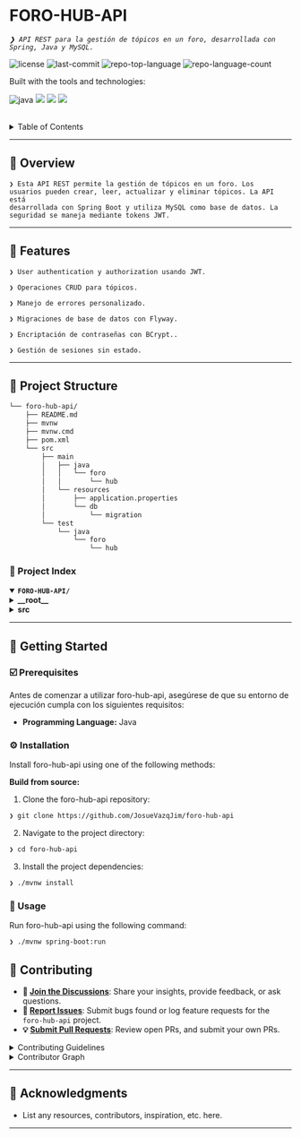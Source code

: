 <div align="left" style="position: relative;">
<h1>FORO-HUB-API</h1>
<p align="left">
	<em><code>❯ API REST para la gestión de tópicos en un foro, desarrollada con Spring, Java y MySQL. </code></em>
</p>
<p align="left">
	<img src="https://img.shields.io/github/license/JosueVazqJim/foro-hub-api?style=for-the-badge&logo=opensourceinitiative&logoColor=white&color=9800ff" alt="license">
	<img src="https://img.shields.io/github/last-commit/JosueVazqJim/foro-hub-api?style=for-the-badge&logo=git&logoColor=white&color=9800ff" alt="last-commit">
	<img src="https://img.shields.io/github/languages/top/JosueVazqJim/foro-hub-api?style=for-the-badge&color=9800ff" alt="repo-top-language">
	<img src="https://img.shields.io/github/languages/count/JosueVazqJim/foro-hub-api?style=for-the-badge&color=9800ff" alt="repo-language-count">
</p>
<p align="left">Built with the tools and technologies:</p>
<p align="left">
	<img src="https://img.shields.io/badge/java-%23ED8B00.svg?style=for-the-badge&logo=openjdk&logoColor=white" alt="java">
    <img src="https://img.shields.io/badge/mysql-4479A1.svg?style=for-the-badge&logo=mysql&logoColor=white">
    <img src="https://img.shields.io/badge/spring-6DB33F.svg?style=for-the-badge&logo=spring&logoColor=white">
    <img src="https://img.shields.io/badge/JWT-black?style=for-the-badge&logo=JSON%20web%20tokens">
</p>
</div>
<br clear="right">

<details><summary>Table of Contents</summary>

- [📍 Overview](#-overview)
- [👾 Features](#-features)
- [📁 Project Structure](#-project-structure)
    - [📂 Project Index](#-project-index)
- [🚀 Getting Started](#-getting-started)
    - [☑️ Prerequisites](#-prerequisites)
    - [⚙️ Installation](#-installation)
    - [🤖 Usage](#🤖-usage)
    - [🧪 Testing](#🧪-testing)
- [📌 Project Roadmap](#-project-roadmap)
- [🔰 Contributing](#-contributing)
- [🎗 License](#-license)
- [🙌 Acknowledgments](#-acknowledgments)

</details>
<hr>

## 📍 Overview

<code>❯ Esta API REST permite la gestión de tópicos en un foro. Los usuarios pueden crear, leer, actualizar y eliminar tópicos. La API está desarrollada con Spring Boot y utiliza MySQL como base de datos. La seguridad se maneja mediante tokens JWT.</code>

---

## 👾 Features

<code>❯ User authentication y authorization usando JWT.</code>

<code>❯ Operaciones CRUD para tópicos.</code>

<code>❯ Manejo de errores personalizado.</code>

<code>❯ Migraciones de base de datos con Flyway.</code>

<code>❯ Encriptación de contraseñas con BCrypt..</code>

<code>❯ Gestión de sesiones sin estado.</code>


---

## 📁 Project Structure

```sh
└── foro-hub-api/
    ├── README.md
    ├── mvnw
    ├── mvnw.cmd
    ├── pom.xml
    └── src
        ├── main
        │   ├── java
        │   │   └── foro
        │   │       └── hub
        │   └── resources
        │       ├── application.properties
        │       └── db
        │           └── migration
        └── test
            └── java
                └── foro
                    └── hub
```


### 📂 Project Index
<details open>
	<summary><b><code>FORO-HUB-API/</code></b></summary>
	<details> <!-- __root__ Submodule -->
		<summary><b>__root__</b></summary>
		<blockquote>
			<table>
			<tr>
				<td><b><a href='https://github.com/JosueVazqJim/foro-hub-api/blob/master/mvnw'>mvnw</a></b></td>
				<td><code>❯ REPLACE-ME</code></td>
			</tr>
			<tr>
				<td><b><a href='https://github.com/JosueVazqJim/foro-hub-api/blob/master/mvnw.cmd'>mvnw.cmd</a></b></td>
				<td><code>❯ REPLACE-ME</code></td>
			</tr>
			</table>
		</blockquote>
	</details>
	<details> <!-- src Submodule -->
		<summary><b>src</b></summary>
		<blockquote>
			<details>
				<summary><b>main</b></summary>
				<blockquote>
					<details>
						<summary><b>resources</b></summary>
						<blockquote>
							<details>
								<summary><b>db</b></summary>
								<blockquote>
									<details>
										<summary><b>migration</b></summary>
										<blockquote>
											<table>
											<tr>
												<td><b><a href='https://github.com/JosueVazqJim/foro-hub-api/blob/master/src/main/resources/db/migration/V4__create-table-topicos.sql'>V4__create-table-topicos.sql</a></b></td>
												<td><code>❯ REPLACE-ME</code></td>
											</tr>
											<tr>
												<td><b><a href='https://github.com/JosueVazqJim/foro-hub-api/blob/master/src/main/resources/db/migration/V6__alter-table-topicos-add-foreign-key.sql'>V6__alter-table-topicos-add-foreign-key.sql</a></b></td>
												<td><code>❯ REPLACE-ME</code></td>
											</tr>
											<tr>
												<td><b><a href='https://github.com/JosueVazqJim/foro-hub-api/blob/master/src/main/resources/db/migration/V10__alter-table-usuarios-change-name-email-column.sql'>V10__alter-table-usuarios-change-name-email-column.sql</a></b></td>
												<td><code>❯ REPLACE-ME</code></td>
											</tr>
											<tr>
												<td><b><a href='https://github.com/JosueVazqJim/foro-hub-api/blob/master/src/main/resources/db/migration/V3__create-table-cursos.sql'>V3__create-table-cursos.sql</a></b></td>
												<td><code>❯ REPLACE-ME</code></td>
											</tr>
											<tr>
												<td><b><a href='https://github.com/JosueVazqJim/foro-hub-api/blob/master/src/main/resources/db/migration/V1__create-table-usuarios.sql'>V1__create-table-usuarios.sql</a></b></td>
												<td><code>❯ REPLACE-ME</code></td>
											</tr>
											<tr>
												<td><b><a href='https://github.com/JosueVazqJim/foro-hub-api/blob/master/src/main/resources/db/migration/V11__alter-table-topicos-change-name-fecha-column.sql'>V11__alter-table-topicos-change-name-fecha-column.sql</a></b></td>
												<td><code>❯ REPLACE-ME</code></td>
											</tr>
											<tr>
												<td><b><a href='https://github.com/JosueVazqJim/foro-hub-api/blob/master/src/main/resources/db/migration/V8__alter-table-respuestas-add-foreign-key-usuarios.sql'>V8__alter-table-respuestas-add-foreign-key-usuarios.sql</a></b></td>
												<td><code>❯ REPLACE-ME</code></td>
											</tr>
											<tr>
												<td><b><a href='https://github.com/JosueVazqJim/foro-hub-api/blob/master/src/main/resources/db/migration/V2__create-table-perfiles.sql'>V2__create-table-perfiles.sql</a></b></td>
												<td><code>❯ REPLACE-ME</code></td>
											</tr>
											<tr>
												<td><b><a href='https://github.com/JosueVazqJim/foro-hub-api/blob/master/src/main/resources/db/migration/V9__alter-all-tables-add-column-eliminado.sql'>V9__alter-all-tables-add-column-eliminado.sql</a></b></td>
												<td><code>❯ REPLACE-ME</code></td>
											</tr>
											<tr>
												<td><b><a href='https://github.com/JosueVazqJim/foro-hub-api/blob/master/src/main/resources/db/migration/V7__alter-table-respuestas-add-foreign-key.sql'>V7__alter-table-respuestas-add-foreign-key.sql</a></b></td>
												<td><code>❯ REPLACE-ME</code></td>
											</tr>
											<tr>
												<td><b><a href='https://github.com/JosueVazqJim/foro-hub-api/blob/master/src/main/resources/db/migration/V5__create-table-respuestas.sql'>V5__create-table-respuestas.sql</a></b></td>
												<td><code>❯ REPLACE-ME</code></td>
											</tr>
											</table>
										</blockquote>
									</details>
								</blockquote>
							</details>
						</blockquote>
					</details>
					<details>
						<summary><b>java</b></summary>
						<blockquote>
							<details>
								<summary><b>foro</b></summary>
								<blockquote>
									<details>
										<summary><b>hub</b></summary>
										<blockquote>
											<details>
												<summary><b>api</b></summary>
												<blockquote>
													<table>
													<tr>
														<td><b><a href='https://github.com/JosueVazqJim/foro-hub-api/blob/master/src/main/java/foro/hub/api/ApiApplication.java'>ApiApplication.java</a></b></td>
														<td><code>❯ REPLACE-ME</code></td>
													</tr>
													</table>
													<details>
														<summary><b>infra</b></summary>
														<blockquote>
															<details>
																<summary><b>errores</b></summary>
																<blockquote>
																	<table>
																	<tr>
																		<td><b><a href='https://github.com/JosueVazqJim/foro-hub-api/blob/master/src/main/java/foro/hub/api/infra/errores/TratadorErrores.java'>TratadorErrores.java</a></b></td>
																		<td><code>❯ REPLACE-ME</code></td>
																	</tr>
																	</table>
																</blockquote>
															</details>
															<details>
																<summary><b>security</b></summary>
																<blockquote>
																	<table>
																	<tr>
																		<td><b><a href='https://github.com/JosueVazqJim/foro-hub-api/blob/master/src/main/java/foro/hub/api/infra/security/TokenService.java'>TokenService.java</a></b></td>
																		<td><code>❯ REPLACE-ME</code></td>
																	</tr>
																	<tr>
																		<td><b><a href='https://github.com/JosueVazqJim/foro-hub-api/blob/master/src/main/java/foro/hub/api/infra/security/AutenticacionService.java'>AutenticacionService.java</a></b></td>
																		<td><code>❯ REPLACE-ME</code></td>
																	</tr>
																	<tr>
																		<td><b><a href='https://github.com/JosueVazqJim/foro-hub-api/blob/master/src/main/java/foro/hub/api/infra/security/SecurityFilter.java'>SecurityFilter.java</a></b></td>
																		<td><code>❯ REPLACE-ME</code></td>
																	</tr>
																	<tr>
																		<td><b><a href='https://github.com/JosueVazqJim/foro-hub-api/blob/master/src/main/java/foro/hub/api/infra/security/SecurityConfigurations.java'>SecurityConfigurations.java</a></b></td>
																		<td><code>❯ REPLACE-ME</code></td>
																	</tr>
																	<tr>
																		<td><b><a href='https://github.com/JosueVazqJim/foro-hub-api/blob/master/src/main/java/foro/hub/api/infra/security/DatosJWTToken.java'>DatosJWTToken.java</a></b></td>
																		<td><code>❯ REPLACE-ME</code></td>
																	</tr>
																	</table>
																</blockquote>
															</details>
														</blockquote>
													</details>
													<details>
														<summary><b>domain</b></summary>
														<blockquote>
															<table>
															<tr>
																<td><b><a href='https://github.com/JosueVazqJim/foro-hub-api/blob/master/src/main/java/foro/hub/api/domain/ValidacionException.java'>ValidacionException.java</a></b></td>
																<td><code>❯ REPLACE-ME</code></td>
															</tr>
															<tr>
																<td><b><a href='https://github.com/JosueVazqJim/foro-hub-api/blob/master/src/main/java/foro/hub/api/domain/UsuarioInvalido.java'>UsuarioInvalido.java</a></b></td>
																<td><code>❯ REPLACE-ME</code></td>
															</tr>
															</table>
															<details>
																<summary><b>usuario</b></summary>
																<blockquote>
																	<table>
																	<tr>
																		<td><b><a href='https://github.com/JosueVazqJim/foro-hub-api/blob/master/src/main/java/foro/hub/api/domain/usuario/DatosRegistroUsuario.java'>DatosRegistroUsuario.java</a></b></td>
																		<td><code>❯ REPLACE-ME</code></td>
																	</tr>
																	<tr>
																		<td><b><a href='https://github.com/JosueVazqJim/foro-hub-api/blob/master/src/main/java/foro/hub/api/domain/usuario/Usuario.java'>Usuario.java</a></b></td>
																		<td><code>❯ REPLACE-ME</code></td>
																	</tr>
																	<tr>
																		<td><b><a href='https://github.com/JosueVazqJim/foro-hub-api/blob/master/src/main/java/foro/hub/api/domain/usuario/DatosAutenticacionUsuario.java'>DatosAutenticacionUsuario.java</a></b></td>
																		<td><code>❯ REPLACE-ME</code></td>
																	</tr>
																	<tr>
																		<td><b><a href='https://github.com/JosueVazqJim/foro-hub-api/blob/master/src/main/java/foro/hub/api/domain/usuario/UsuarioRepository.java'>UsuarioRepository.java</a></b></td>
																		<td><code>❯ REPLACE-ME</code></td>
																	</tr>
																	</table>
																</blockquote>
															</details>
															<details>
																<summary><b>curso</b></summary>
																<blockquote>
																	<table>
																	<tr>
																		<td><b><a href='https://github.com/JosueVazqJim/foro-hub-api/blob/master/src/main/java/foro/hub/api/domain/curso/Curso.java'>Curso.java</a></b></td>
																		<td><code>❯ REPLACE-ME</code></td>
																	</tr>
																	<tr>
																		<td><b><a href='https://github.com/JosueVazqJim/foro-hub-api/blob/master/src/main/java/foro/hub/api/domain/curso/Categoria.java'>Categoria.java</a></b></td>
																		<td><code>❯ REPLACE-ME</code></td>
																	</tr>
																	<tr>
																		<td><b><a href='https://github.com/JosueVazqJim/foro-hub-api/blob/master/src/main/java/foro/hub/api/domain/curso/DatosRegistroCurso.java'>DatosRegistroCurso.java</a></b></td>
																		<td><code>❯ REPLACE-ME</code></td>
																	</tr>
																	<tr>
																		<td><b><a href='https://github.com/JosueVazqJim/foro-hub-api/blob/master/src/main/java/foro/hub/api/domain/curso/CursoRepository.java'>CursoRepository.java</a></b></td>
																		<td><code>❯ REPLACE-ME</code></td>
																	</tr>
																	</table>
																</blockquote>
															</details>
															<details>
																<summary><b>topico</b></summary>
																<blockquote>
																	<table>
																	<tr>
																		<td><b><a href='https://github.com/JosueVazqJim/foro-hub-api/blob/master/src/main/java/foro/hub/api/domain/topico/LogicaTopico.java'>LogicaTopico.java</a></b></td>
																		<td><code>❯ REPLACE-ME</code></td>
																	</tr>
																	<tr>
																		<td><b><a href='https://github.com/JosueVazqJim/foro-hub-api/blob/master/src/main/java/foro/hub/api/domain/topico/DatosRegistroTopico.java'>DatosRegistroTopico.java</a></b></td>
																		<td><code>❯ REPLACE-ME</code></td>
																	</tr>
																	<tr>
																		<td><b><a href='https://github.com/JosueVazqJim/foro-hub-api/blob/master/src/main/java/foro/hub/api/domain/topico/Topico.java'>Topico.java</a></b></td>
																		<td><code>❯ REPLACE-ME</code></td>
																	</tr>
																	<tr>
																		<td><b><a href='https://github.com/JosueVazqJim/foro-hub-api/blob/master/src/main/java/foro/hub/api/domain/topico/DatosListadoTopicos.java'>DatosListadoTopicos.java</a></b></td>
																		<td><code>❯ REPLACE-ME</code></td>
																	</tr>
																	<tr>
																		<td><b><a href='https://github.com/JosueVazqJim/foro-hub-api/blob/master/src/main/java/foro/hub/api/domain/topico/DatosActualizarTopico.java'>DatosActualizarTopico.java</a></b></td>
																		<td><code>❯ REPLACE-ME</code></td>
																	</tr>
																	<tr>
																		<td><b><a href='https://github.com/JosueVazqJim/foro-hub-api/blob/master/src/main/java/foro/hub/api/domain/topico/TopicoRepository.java'>TopicoRepository.java</a></b></td>
																		<td><code>❯ REPLACE-ME</code></td>
																	</tr>
																	<tr>
																		<td><b><a href='https://github.com/JosueVazqJim/foro-hub-api/blob/master/src/main/java/foro/hub/api/domain/topico/DatosResTopico.java'>DatosResTopico.java</a></b></td>
																		<td><code>❯ REPLACE-ME</code></td>
																	</tr>
																	</table>
																	<details>
																		<summary><b>validaciones</b></summary>
																		<blockquote>
																			<table>
																			<tr>
																				<td><b><a href='https://github.com/JosueVazqJim/foro-hub-api/blob/master/src/main/java/foro/hub/api/domain/topico/validaciones/IValidadoresTopicos.java'>IValidadoresTopicos.java</a></b></td>
																				<td><code>❯ REPLACE-ME</code></td>
																			</tr>
																			<tr>
																				<td><b><a href='https://github.com/JosueVazqJim/foro-hub-api/blob/master/src/main/java/foro/hub/api/domain/topico/validaciones/ValidadorDuplicados.java'>ValidadorDuplicados.java</a></b></td>
																				<td><code>❯ REPLACE-ME</code></td>
																			</tr>
																			</table>
																		</blockquote>
																	</details>
																</blockquote>
															</details>
														</blockquote>
													</details>
													<details>
														<summary><b>controller</b></summary>
														<blockquote>
															<table>
															<tr>
																<td><b><a href='https://github.com/JosueVazqJim/foro-hub-api/blob/master/src/main/java/foro/hub/api/controller/AutenticacionController.java'>AutenticacionController.java</a></b></td>
																<td><code>❯ REPLACE-ME</code></td>
															</tr>
															<tr>
																<td><b><a href='https://github.com/JosueVazqJim/foro-hub-api/blob/master/src/main/java/foro/hub/api/controller/TopicoController.java'>TopicoController.java</a></b></td>
																<td><code>❯ REPLACE-ME</code></td>
															</tr>
															<tr>
																<td><b><a href='https://github.com/JosueVazqJim/foro-hub-api/blob/master/src/main/java/foro/hub/api/controller/HelloController.java'>HelloController.java</a></b></td>
																<td><code>❯ REPLACE-ME</code></td>
															</tr>
															</table>
														</blockquote>
													</details>
												</blockquote>
											</details>
										</blockquote>
									</details>
								</blockquote>
							</details>
						</blockquote>
					</details>
				</blockquote>
			</details>
			<details>
				<summary><b>test</b></summary>
				<blockquote>
					<details>
						<summary><b>java</b></summary>
						<blockquote>
							<details>
								<summary><b>foro</b></summary>
								<blockquote>
									<details>
										<summary><b>hub</b></summary>
										<blockquote>
											<details>
												<summary><b>api</b></summary>
												<blockquote>
													<table>
													<tr>
														<td><b><a href='https://github.com/JosueVazqJim/foro-hub-api/blob/master/src/test/java/foro/hub/api/ApiApplicationTests.java'>ApiApplicationTests.java</a></b></td>
														<td><code>❯ REPLACE-ME</code></td>
													</tr>
													</table>
												</blockquote>
											</details>
										</blockquote>
									</details>
								</blockquote>
							</details>
						</blockquote>
					</details>
				</blockquote>
			</details>
		</blockquote>
	</details>
</details>

---
## 🚀 Getting Started

### ☑️ Prerequisites

Antes de comenzar a utilizar foro-hub-api, asegúrese de que su entorno de ejecución cumpla con los siguientes requisitos:

- **Programming Language:** Java


### ⚙️ Installation

Install foro-hub-api using one of the following methods:

**Build from source:**

1. Clone the foro-hub-api repository:
```sh
❯ git clone https://github.com/JosueVazqJim/foro-hub-api
```

2. Navigate to the project directory:
```sh
❯ cd foro-hub-api
```

3. Install the project dependencies:

```sh
❯ ./mvnw install
```


### 🤖 Usage
Run foro-hub-api using the following command:
```sh
❯ ./mvnw spring-boot:run
```

## 🔰 Contributing

- **💬 [Join the Discussions](https://github.com/JosueVazqJim/foro-hub-api/discussions)**: Share your insights, provide feedback, or ask questions.
- **🐛 [Report Issues](https://github.com/JosueVazqJim/foro-hub-api/issues)**: Submit bugs found or log feature requests for the `foro-hub-api` project.
- **💡 [Submit Pull Requests](https://github.com/JosueVazqJim/foro-hub-api/blob/main/CONTRIBUTING.md)**: Review open PRs, and submit your own PRs.

<details closed>
<summary>Contributing Guidelines</summary>

1. **Fork the Repository**: Start by forking the project repository to your github account.
2. **Clone Locally**: Clone the forked repository to your local machine using a git client.
   ```sh
   git clone https://github.com/JosueVazqJim/foro-hub-api
   ```
3. **Create a New Branch**: Always work on a new branch, giving it a descriptive name.
   ```sh
   git checkout -b new-feature-x
   ```
4. **Make Your Changes**: Develop and test your changes locally.
5. **Commit Your Changes**: Commit with a clear message describing your updates.
   ```sh
   git commit -m 'Implemented new feature x.'
   ```
6. **Push to github**: Push the changes to your forked repository.
   ```sh
   git push origin new-feature-x
   ```
7. **Submit a Pull Request**: Create a PR against the original project repository. Clearly describe the changes and their motivations.
8. **Review**: Once your PR is reviewed and approved, it will be merged into the main branch. Congratulations on your contribution!
</details>

<details closed>
<summary>Contributor Graph</summary>
<br>
<p align="left">
   <a href="https://github.com{/JosueVazqJim/foro-hub-api/}graphs/contributors">
      <img src="https://contrib.rocks/image?repo=JosueVazqJim/foro-hub-api">
   </a>
</p>
</details>

---



## 🙌 Acknowledgments

- List any resources, contributors, inspiration, etc. here.

---